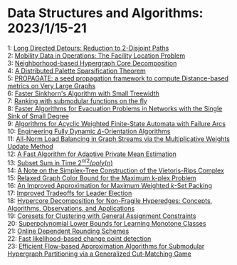 # Data Structures and Algorithms: 2023/1/15-21  
1: [Long Directed Detours: Reduction to $2$-Disjoint Paths](https://doi.org/10.48550/arXiv.2301.06105)  
2: [Mobility Data in Operations: The Facility Location Problem](https://doi.org/10.48550/arXiv.2301.06246)  
3: [Neighborhood-based Hypergraph Core Decomposition](https://doi.org/10.48550/arXiv.2301.06426)  
4: [A Distributed Palette Sparsification Theorem](https://doi.org/10.48550/arXiv.2301.06457)  
5: [PROPAGATE: a seed propagation framework to compute Distance-based  metrics on Very Large Graphs](https://doi.org/10.48550/arXiv.2301.06499)  
6: [Faster Sinkhorn's Algorithm with Small Treewidth](https://doi.org/10.48550/arXiv.2301.06741)  
7: [Ranking with submodular functions on the fly](https://doi.org/10.48550/arXiv.2301.06787)  
8: [Faster Algorithms for Evacuation Problems in Networks with the Single  Sink of Small Degree](https://doi.org/10.48550/arXiv.2301.06857)  
9: [Algorithms for Acyclic Weighted Finite-State Automata with Failure Arcs](https://doi.org/10.48550/arXiv.2301.06862)  
10: [Engineering Fully Dynamic $\Delta$-Orientation Algorithms](https://doi.org/10.48550/arXiv.2301.06968)  
11: [All-Norm Load Balancing in Graph Streams via the Multiplicative Weights  Update Method](https://doi.org/10.48550/arXiv.2301.07007)  
12: [A Fast Algorithm for Adaptive Private Mean Estimation](https://doi.org/10.48550/arXiv.2301.07078)  
13: [Subset Sum in Time $2^{n/2} / poly(n)$](https://doi.org/10.48550/arXiv.2301.07134)  
14: [A Note on the Simplex-Tree Construction of the Vietoris-Rips Complex](https://doi.org/10.48550/arXiv.2301.07191)  
15: [Relaxed Graph Color Bound for the Maximum k-plex Problem](https://doi.org/10.48550/arXiv.2301.07300)  
16: [An Improved Approximation for Maximum Weighted $k$-Set Packing](https://doi.org/10.48550/arXiv.2301.07537)  
17: [Improved Tradeoffs for Leader Election](https://doi.org/10.48550/arXiv.2301.08235)  
18: [Hypercore Decomposition for Non-Fragile Hyperedges: Concepts,  Algorithms, Observations, and Applications](https://doi.org/10.48550/arXiv.2301.08440)  
19: [Coresets for Clustering with General Assignment Constraints](https://doi.org/10.48550/arXiv.2301.08460)  
20: [Superpolynomial Lower Bounds for Learning Monotone Classes](https://doi.org/10.48550/arXiv.2301.08486)  
21: [Online Dependent Rounding Schemes](https://doi.org/10.48550/arXiv.2301.08680)  
22: [Fast likelihood-based change point detection](https://doi.org/10.48550/arXiv.2301.08892)  
23: [Efficient Flow-based Approximation Algorithms for Submodular Hypergraph  Partitioning via a Generalized Cut-Matching Game](https://doi.org/10.48550/arXiv.2301.08920)  